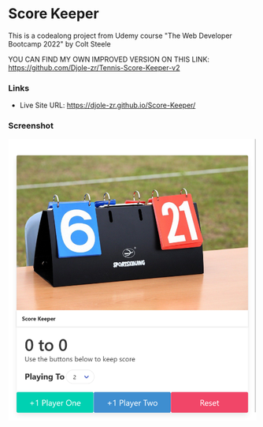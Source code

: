 # Score Keeper

This is a codealong project from Udemy course "The Web Developer Bootcamp 2022" by Colt Steele

YOU CAN FIND MY OWN IMPROVED VERSION ON THIS LINK: https://github.com/Djole-zr/Tennis-Score-Keeper-v2


### Links

- Live Site URL: https://djole-zr.github.io/Score-Keeper/



### Screenshot

![preview-solution](screenshot.png)

